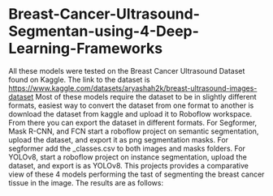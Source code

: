 # Breast-Cancer-Ultrasound-Segmentan-using-4-Deep-Learning-Frameworks

All these models were tested on the Breast Cancer Ultrasound Dataset found on Kaggle. 
The link to the dataset is https://www.kaggle.com/datasets/aryashah2k/breast-ultrasound-images-dataset
Most of these models require the dataset to be in slightly different formats, easiest way to convert the dataset from one format to another is download the dataset from kaggle and upload it to Roboflow workspace. From there you can export the dataset in different formats.
For Segformer, Mask R-CNN, and FCN start a roboflow project on semantic segmentation, upload the dataset, and export it as png segmentation masks.
For segformer add the _classes.csv to both images and masks folders.
For YOLOv8, start a roboflow project on instance segmentation, upload the dataset, and export is as YOLOv8.
This projects provides a comparative view of these 4 models performing the tast of segmenting the breast cancer tissue in the image.
The results are as follows:

